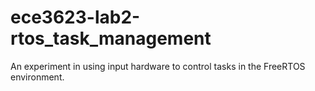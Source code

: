 # ece3623-lab2-rtos_task_management
An experiment in using input hardware to control tasks in the FreeRTOS environment.
